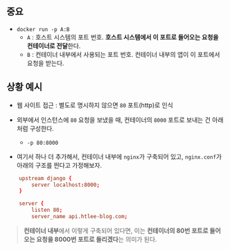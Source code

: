 ## 중요
- `docker run -p A:B`
	- `A` : 호스트 시스템의 포트 번호. **호스트 시스템에서 이 포트로 들어오는 요청을 컨테이너로 전달**한다.
	- `B` : 컨테이너 내부에서 사용되는 포트 번호. 컨테이너 내부의 앱이 이 포트에서 요청을 받는다. 
	

## 상황 예시
- 웹 사이트 접근 : 별도로 명시하지 않으면 `80` 포트(http)로 인식
- 외부에서 인스턴스에 `80` 요청을 보냈을 때, 컨테이너의 `8000` 포트로 보내는 건 아래처럼 구성한다.
	- `-p 80:8000`

- 여기서 하나 더 추가해서, 컨테이너 내부에 `nginx`가 구축되어 있고, `nginx.conf`가 아래의 구조를 띈다고 가정해보자.
```conf
    upstream django {
        server localhost:8000; 
    }

    server {
        listen 80; 
        server_name api.htlee-blog.com;
```
> **컨테이너 내부**에서 이렇게 구축되어 있다면, 이는 **컨테이너의 80번 포트로 들어오는 요청을 8000번 포트로 돌리겠다**는 의미가 된다.


